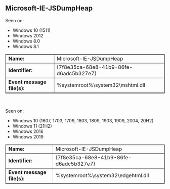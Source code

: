 ## Microsoft-IE-JSDumpHeap

Seen on:
* Windows 10 (1511)
* Windows 2012
* Windows 8.0
* Windows 8.1

<table border="1" class="docutils">
  <tbody>
    <tr>
      <td><b>Name:</b></td>
      <td>Microsoft-IE-JSDumpHeap</td>
    </tr>
    <tr>
      <td><b>Identifier:</b></td>
      <td>{7f8e35ca-68e8-41b9-86fe-d6adc5b327e7}</td>
    </tr>
    <tr>
      <td><b>Event message file(s):</b></td>
      <td>%systemroot%\system32\mshtml.dll</td>
    </tr>
  </tbody>
</table>

&nbsp;

Seen on:
* Windows 10 (1607, 1703, 1709, 1803, 1809, 1903, 1909, 2004, 20H2)
* Windows 11 (21H2)
* Windows 2016
* Windows 2019

<table border="1" class="docutils">
  <tbody>
    <tr>
      <td><b>Name:</b></td>
      <td>Microsoft-IE-JSDumpHeap</td>
    </tr>
    <tr>
      <td><b>Identifier:</b></td>
      <td>{7f8e35ca-68e8-41b9-86fe-d6adc5b327e7}</td>
    </tr>
    <tr>
      <td><b>Event message file(s):</b></td>
      <td>%systemroot%\system32\edgehtml.dll</td>
    </tr>
  </tbody>
</table>

&nbsp;

